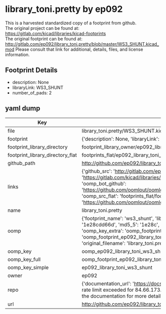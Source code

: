 # library_toni.pretty by ep092  
This is a harvested standardized copy of a footprint from github.  
The original project can be found at:  
https://gitlab.com/kicad/libraries/kicad-footprints  
The original footprint can be found at:
http://gitlab.com/ep092/library_toni.pretty/blob/master/WS3_SHUNT.kicad_mod
Please consult that link for additional, details, files, and license information.  
## Footprint Details
* description: None  
* libraryLink: WS3_SHUNT  
* number_of_pads: 2  
## yaml dump  
| Key | Value |  
| --- | --- |  
| file | library_toni.pretty/WS3_SHUNT.kicad_mod |  
| footprint | {'description': None, 'libraryLink': 'WS3_SHUNT', 'number_of_pads': 2} |  
| footprint_library_directory | footprint_library_owner/ep092_library_toni.pretty |  
| footprint_library_directory_flat | footprints_flat/ep092_library_toni_ws3_shunt/working |  
| github_path | http://github.com/ep092/library_toni.pretty/blob/master/WS3_SHUNT.kicad_mod |  
| links | {'github_src': 'http://gitlab.com/ep092/library_toni.pretty/blob/master/WS3_SHUNT.kicad_mod', 'github_src_repo': 'https://gitlab.com/kicad/libraries/kicad-footprints', 'oomp_bot': 'footprints/ep092_library_toni_ws3_shunt/working', 'oomp_bot_github': 'https://github.com/oomlout/oomlout_oomp_footprint_bot/tree/main/footprints/ep092_library_toni_ws3_shunt/working', 'oomp_src_flat': 'footprints_flat/footprints_flat/ep092_library_toni_ws3_shunt/working', 'oomp_src_flat_github': 'https://github.com/oomlout/oomlout_oomp_footprint_src/tree/main/footprints_flat/ep092_library_toni_ws3_shunt/working'} |  
| name | library_toni.pretty |  
| oomp | {'footprint_name': 'ws3_shunt', 'library_name': 'library_toni', 'md5': '1e28cdd66d3dc63da8ec282ff46684e5', 'md5_10': '1e28cdd66d', 'md5_5': '1e28c', 'md5_6': '1e28cd', 'oomp_key': 'oomp_ep092_library_toni_ws3_shunt', 'oomp_key_extra': 'oomp_footprint_ep092_library_toni_ws3_shunt', 'oomp_key_full': 'oomp_footprint_ep092_library_toni_ws3_shunt_1e28cd', 'oomp_key_simple': 'ep092_library_toni_ws3_shunt', 'original_filename': 'library_toni.pretty/WS3_SHUNT.kicad_mod', 'owner_name': 'ep092'} |  
| oomp_key | oomp_ep092_library_toni_ws3_shunt |  
| oomp_key_full | oomp_footprint_ep092_library_toni_ws3_shunt |  
| oomp_key_simple | ep092_library_toni_ws3_shunt |  
| owner | ep092 |  
| repo | {'documentation_url': 'https://docs.github.com/rest/overview/resources-in-the-rest-api#rate-limiting', 'message': "API rate limit exceeded for 84.66.173.59. (But here's the good news: Authenticated requests get a higher rate limit. Check out the documentation for more details.)"} |  
| url | http://github.com/ep092/library_toni.pretty |  

